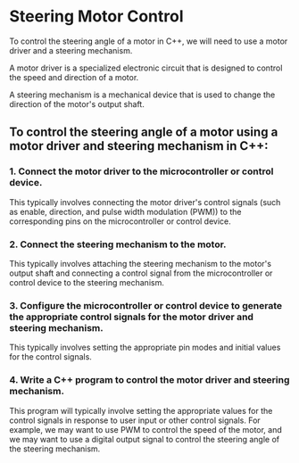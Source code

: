 # Steering Motor Control

To control the steering angle of a motor in C++, we will need to use a motor driver and a steering mechanism.

A motor driver is a specialized electronic circuit that is designed to control the speed and direction of a motor.

A steering mechanism is a mechanical device that is used to change the direction of the motor's output shaft.

## To control the steering angle of a motor using a motor driver and steering mechanism in C++:

### 1. Connect the motor driver to the microcontroller or control device.
This typically involves connecting the motor driver's control signals (such as enable, direction, and pulse width modulation (PWM)) to the corresponding pins on the microcontroller or control device.

### 2. Connect the steering mechanism to the motor.
This typically involves attaching the steering mechanism to the motor's output shaft and connecting a control signal from the microcontroller or control device to the steering mechanism.

### 3. Configure the microcontroller or control device to generate the appropriate control signals for the motor driver and steering mechanism.
This typically involves setting the appropriate pin modes and initial values for the control signals.

### 4. Write a C++ program to control the motor driver and steering mechanism.
This program will typically involve setting the appropriate values for the control signals in response to user input or other control signals. For example, we may want to use PWM to control the speed of the motor, and we may want to use a digital output signal to control the steering angle of the steering mechanism.
